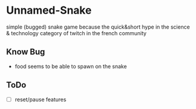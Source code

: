 # Unnamed-Snake

simple (bugged) snake game because the quick&short hype in the science & technology category of twitch in the french community


## Know Bug

- food seems to be able to spawn on the snake

## ToDo

- [ ] reset/pause features